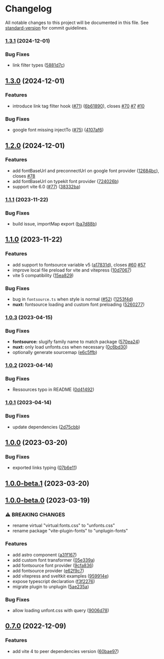# Changelog

All notable changes to this project will be documented in this file. See [standard-version](https://github.com/conventional-changelog/standard-version) for commit guidelines.

### [1.3.1](https://github.com/cssninjaStudio/unplugin-fonts/compare/v1.3.0...v1.3.1) (2024-12-01)


### Bug Fixes

* link filter types ([5881d7c](https://github.com/cssninjaStudio/unplugin-fonts/commit/5881d7ce2bd08ac5f0dcb8a449fa59e0fabf6ffd))

## [1.3.0](https://github.com/cssninjaStudio/unplugin-fonts/compare/v1.2.0...v1.3.0) (2024-12-01)


### Features

* introduce link tag filter hook ([#71](https://github.com/cssninjaStudio/unplugin-fonts/issues/71)) ([6b61890](https://github.com/cssninjaStudio/unplugin-fonts/commit/6b61890952fa61501eb93296a445657fb1ac8bcb)), closes [#70](https://github.com/cssninjaStudio/unplugin-fonts/issues/70) [#7](https://github.com/cssninjaStudio/unplugin-fonts/issues/7) [#10](https://github.com/cssninjaStudio/unplugin-fonts/issues/10)


### Bug Fixes

* google font missing injectTo ([#75](https://github.com/cssninjaStudio/unplugin-fonts/issues/75)) ([4107af6](https://github.com/cssninjaStudio/unplugin-fonts/commit/4107af60674701c513cf11388c459e0363a831b3))

## [1.2.0](https://github.com/cssninjaStudio/unplugin-fonts/compare/v1.1.1...v1.2.0) (2024-12-01)


### Features

* add fontBaseUrl and preconnectUrl on google font provider ([12684bc](https://github.com/cssninjaStudio/unplugin-fonts/commit/12684bc134737304baadde2aa9a3bfb2f8640742)), closes [#78](https://github.com/cssninjaStudio/unplugin-fonts/issues/78)
* add fontBaseUrl on typekit font provider ([724026b](https://github.com/cssninjaStudio/unplugin-fonts/commit/724026b4bb3be0233347310a0b3b0527a9747c70))
* support vite 6.0 ([#77](https://github.com/cssninjaStudio/unplugin-fonts/issues/77)) ([38332ba](https://github.com/cssninjaStudio/unplugin-fonts/commit/38332baad92a4b8f405a062242abc97f6e5a99b2))

### [1.1.1](https://github.com/cssninjaStudio/unplugin-fonts/compare/v1.1.0...v1.1.1) (2023-11-22)


### Bug Fixes

* build issue, importMap export ([ba7d88b](https://github.com/cssninjaStudio/unplugin-fonts/commit/ba7d88b2d55390c5828d306eb9992c8026a67f02))

## [1.1.0](https://github.com/cssninjaStudio/unplugin-fonts/compare/v1.0.3...v1.1.0) (2023-11-22)


### Features

* add support to fontsource variable v5 ([a17831d](https://github.com/cssninjaStudio/unplugin-fonts/commit/a17831d213ef3cf207f481bed7202526d7e235d4)), closes [#60](https://github.com/cssninjaStudio/unplugin-fonts/issues/60) [#57](https://github.com/cssninjaStudio/unplugin-fonts/issues/57)
* improve local file preload for vite and vitepress ([10d7067](https://github.com/cssninjaStudio/unplugin-fonts/commit/10d7067a98dae5b054e90e22922d3a0f471358c6))
* vite 5 compatibility ([15ea829](https://github.com/cssninjaStudio/unplugin-fonts/commit/15ea8291b9db79cf1ffd5dc7b4ceba8650e39a93))


### Bug Fixes

* bug in `fontsource.ts` when style is normal ([#52](https://github.com/cssninjaStudio/unplugin-fonts/issues/52)) ([1253f4d](https://github.com/cssninjaStudio/unplugin-fonts/commit/1253f4d4604e4a8b80bc342e252c17911fc439dc))
* **nuxt:** fontsource loading and custom font preloading ([5260277](https://github.com/cssninjaStudio/unplugin-fonts/commit/5260277b85fb92c64217a8a6ba4519637bc5f6bc))

### [1.0.3](https://github.com/cssninjaStudio/unplugin-fonts/compare/v1.0.2...v1.0.3) (2023-04-15)


### Bug Fixes

* **fontsource:** slugify family name to match package ([570ea24](https://github.com/cssninjaStudio/unplugin-fonts/commit/570ea24fe93341ed27f7178a2d46081cc0bc020e))
* **nuxt:** only load unfonts.css when necessary ([0c6bd30](https://github.com/cssninjaStudio/unplugin-fonts/commit/0c6bd30d77200675cda3eba20ec6370b2ee8a6e0))
* optionally generate sourcemap ([e6c5ffb](https://github.com/cssninjaStudio/unplugin-fonts/commit/e6c5ffbfbf9363563105c1e92e4e1a31ef8f138b))

### [1.0.2](https://github.com/cssninjaStudio/unplugin-fonts/compare/v1.0.1...v1.0.2) (2023-04-14)


### Bug Fixes

* Ressources typo in README ([0d41492](https://github.com/cssninjaStudio/unplugin-fonts/commit/0d41492ab70327d0b7afd609a30a59ae916107cf))

### [1.0.1](https://github.com/cssninjaStudio/unplugin-fonts/compare/v1.0.0...v1.0.1) (2023-04-14)


### Bug Fixes

* update dependencies ([2d75cbb](https://github.com/cssninjaStudio/unplugin-fonts/commit/2d75cbbface8a8ba5c4b2512da6995a54e850a92))

## [1.0.0](https://github.com/cssninjaStudio/unplugin-fonts/compare/v1.0.0-beta.1...v1.0.0) (2023-03-20)


### Bug Fixes

* exported links typing ([07b6e11](https://github.com/cssninjaStudio/unplugin-fonts/commit/07b6e113032506716f229cd46baa421c88a5598a))

## [1.0.0-beta.1](https://github.com/cssninjaStudio/unplugin-fonts/compare/v1.0.0-beta.0...v1.0.0-beta.1) (2023-03-20)

## [1.0.0-beta.0](https://github.com/cssninjaStudio/unplugin-fonts/compare/v0.7.0...v1.0.0-beta.0) (2023-03-19)


### ⚠ BREAKING CHANGES

- rename virtual "virtual:fonts.css" to "unfonts.css"
- rename package "vite-plugin-fonts" to "unplugin-fonts"

### Features

* add astro component ([a31f167](https://github.com/cssninjaStudio/unplugin-fonts/commit/a31f16765e685cdcc37960f001d0ef1822b22e75))
* add custom font transformer ([05e339a](https://github.com/cssninjaStudio/unplugin-fonts/commit/05e339aa026e469d01a14a2334c3cb1bda2ac432))
* add fontsource font provider ([9cfa836](https://github.com/cssninjaStudio/unplugin-fonts/commit/9cfa8362d253053488c07bd10f4b323d682370b5))
* add fontsource provider ([e62f9c7](https://github.com/cssninjaStudio/unplugin-fonts/commit/e62f9c76e6a21b7957a3c22497496e1d79971904))
* add vitepress and sveltkit examples ([959914e](https://github.com/cssninjaStudio/unplugin-fonts/commit/959914e6beb36af9d82ac8b50a654fb02c0c8960))
* expose typescript declaration ([f3f2276](https://github.com/cssninjaStudio/unplugin-fonts/commit/f3f22766e9a95dd9c1518b329aeaa1c217e515dd))
* migrate plugin to unplugin ([5ae235a](https://github.com/cssninjaStudio/unplugin-fonts/commit/5ae235ac8db5b571634961c8ac85d1a5d6d333b7))


### Bug Fixes

* allow loading unfont.css with query ([9006d78](https://github.com/cssninjaStudio/unplugin-fonts/commit/9006d7820607adf96de1c14ad842c234ad6eb9f7))

## [0.7.0](https://github.com/cssninjaStudio/unplugin-fonts/compare/v0.6.0...v0.7.0) (2022-12-09)


### Features

* add vite 4 to peer dependencies version ([60bae97](https://github.com/cssninjaStudio/unplugin-fonts/commit/60bae97fcad268c73009c9950f07ce05ed50b785))
